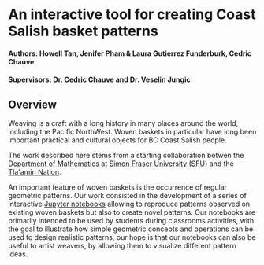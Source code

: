# An interactive tool for creating Coast Salish basket patterns
#### Authors: Howell Tan, Jenifer Pham & Laura Gutierrez Funderburk, Cedric Chauve
#### Supervisors: Dr. Cedric Chauve and Dr. Veselin Jungic

## Overview

Weaving is a craft with a long history in many places around the world, including the Pacific NorthWest. Woven baskets in particular have long been important practical and cultural objects for BC Coast Salish people. 

The work described here stems from a starting collaboration betwen the [Department of Mathematics](http:/math.sfu.ca) at [Simon Fraser University (SFU)](http://www.sfu.ca) and the [Tla'amin Nation](http://www.tlaaminnation.com). 

An important feature of woven baskets is the occurrence of regular geometric patterns. Our work consisted in the development of a series of interactive [Jupyter notebooks](http://jupyter.org/) allowing to reproduce patterns observed on existing woven baskets but also to create novel patterns. Our notebooks are primarily intended to be used by students during classrooms activities, with the goal to illustrate how simple geometric concepts and operations can be used to design realistic patterns; our hope is that our notebooks can also be useful to artist weavers, by allowing them to visualize different pattern ideas.

